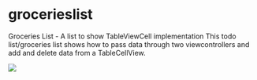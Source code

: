 # grocerieslist
Groceries List - A list to show TableViewCell implementation 
This todo list/groceries list shows how to pass data through two viewcontrollers and add and delete data from a TableCellView.

![](https://media.giphy.com/media/xUA7bgCx8yvthEft7O/giphy.gif)
